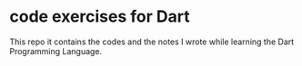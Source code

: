 # code exercises for Dart
This repo it contains the codes and the notes I wrote while learning the Dart Programming Language.
